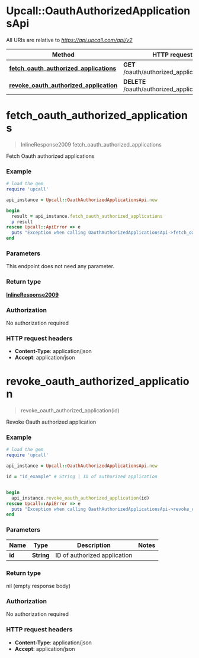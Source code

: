 # Upcall::OauthAuthorizedApplicationsApi

All URIs are relative to *https://api.upcall.com/api/v2*

Method | HTTP request | Description
------------- | ------------- | -------------
[**fetch_oauth_authorized_applications**](OauthAuthorizedApplicationsApi.md#fetch_oauth_authorized_applications) | **GET** /oauth/authorized_applications | 
[**revoke_oauth_authorized_application**](OauthAuthorizedApplicationsApi.md#revoke_oauth_authorized_application) | **DELETE** /oauth/authorized_applications/{id} | 


# **fetch_oauth_authorized_applications**
> InlineResponse2009 fetch_oauth_authorized_applications



Fetch Oauth authorized applications

### Example
```ruby
# load the gem
require 'upcall'

api_instance = Upcall::OauthAuthorizedApplicationsApi.new

begin
  result = api_instance.fetch_oauth_authorized_applications
  p result
rescue Upcall::ApiError => e
  puts "Exception when calling OauthAuthorizedApplicationsApi->fetch_oauth_authorized_applications: #{e}"
end
```

### Parameters
This endpoint does not need any parameter.

### Return type

[**InlineResponse2009**](InlineResponse2009.md)

### Authorization

No authorization required

### HTTP request headers

 - **Content-Type**: application/json
 - **Accept**: application/json



# **revoke_oauth_authorized_application**
> revoke_oauth_authorized_application(id)



Revoke Oauth authorized application

### Example
```ruby
# load the gem
require 'upcall'

api_instance = Upcall::OauthAuthorizedApplicationsApi.new

id = "id_example" # String | ID of authorized application


begin
  api_instance.revoke_oauth_authorized_application(id)
rescue Upcall::ApiError => e
  puts "Exception when calling OauthAuthorizedApplicationsApi->revoke_oauth_authorized_application: #{e}"
end
```

### Parameters

Name | Type | Description  | Notes
------------- | ------------- | ------------- | -------------
 **id** | **String**| ID of authorized application | 

### Return type

nil (empty response body)

### Authorization

No authorization required

### HTTP request headers

 - **Content-Type**: application/json
 - **Accept**: application/json



